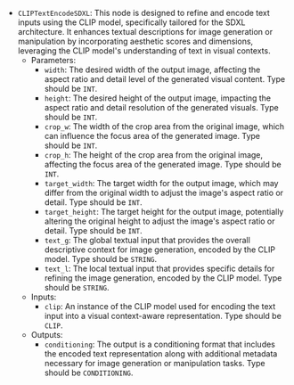 - `CLIPTextEncodeSDXL`: This node is designed to refine and encode text inputs using the CLIP model, specifically tailored for the SDXL architecture. It enhances textual descriptions for image generation or manipulation by incorporating aesthetic scores and dimensions, leveraging the CLIP model's understanding of text in visual contexts.
    - Parameters:
        - `width`: The desired width of the output image, affecting the aspect ratio and detail level of the generated visual content. Type should be `INT`.
        - `height`: The desired height of the output image, impacting the aspect ratio and detail resolution of the generated visuals. Type should be `INT`.
        - `crop_w`: The width of the crop area from the original image, which can influence the focus area of the generated image. Type should be `INT`.
        - `crop_h`: The height of the crop area from the original image, affecting the focus area of the generated image. Type should be `INT`.
        - `target_width`: The target width for the output image, which may differ from the original width to adjust the image's aspect ratio or detail. Type should be `INT`.
        - `target_height`: The target height for the output image, potentially altering the original height to adjust the image's aspect ratio or detail. Type should be `INT`.
        - `text_g`: The global textual input that provides the overall descriptive context for image generation, encoded by the CLIP model. Type should be `STRING`.
        - `text_l`: The local textual input that provides specific details for refining the image generation, encoded by the CLIP model. Type should be `STRING`.
    - Inputs:
        - `clip`: An instance of the CLIP model used for encoding the text input into a visual context-aware representation. Type should be `CLIP`.
    - Outputs:
        - `conditioning`: The output is a conditioning format that includes the encoded text representation along with additional metadata necessary for image generation or manipulation tasks. Type should be `CONDITIONING`.
